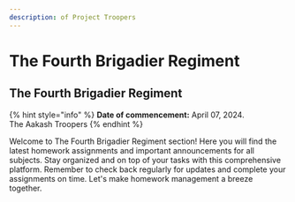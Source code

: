 ```yaml
---
description: of Project Troopers
---
```


# The Fourth Brigadier Regiment

## The Fourth Brigadier Regiment

{% hint style="info" %}
**Date of commencement:** April 07, 2024.\
The Aakash Troopers
{% endhint %}

Welcome to The Fourth Brigadier Regiment section! Here you will find the latest homework assignments and important announcements for all subjects. Stay organized and on top of your tasks with this comprehensive platform. Remember to check back regularly for updates and complete your assignments on time. Let's make homework management a breeze together.
